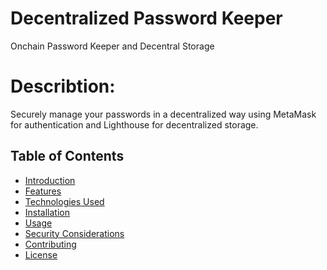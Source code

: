 # Decentralized Password Keeper
Onchain Password Keeper and Decentral Storage

# Describtion:
Securely manage your passwords in a decentralized way using MetaMask for authentication and Lighthouse for decentralized storage.

## Table of Contents

- [Introduction](#introduction)
- [Features](#features)
- [Technologies Used](#technologies-used)
- [Installation](#installation)
- [Usage](#usage)
- [Security Considerations](#security-considerations)
- [Contributing](#contributing)
- [License](#license)